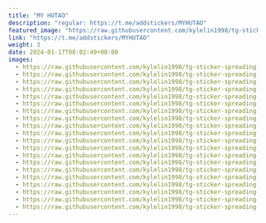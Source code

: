 ```yaml
---
title: "MY HUTAO"
description: "regular: https://t.me/addstickers/MYHUTAO"
featured_image: "https://raw.githubusercontent.com/kylelin1998/tg-sticker-spreading-worldwide-images/main/img/84131e57-8ec5-4241-8d75-d31342bd9a6a.jpg"
link: "https://t.me/addstickers/MYHUTAO"
weight: 3
date: 2024-01-17T08:02:49+08:00
images:
  - https://raw.githubusercontent.com/kylelin1998/tg-sticker-spreading-worldwide-images/main/img/84131e57-8ec5-4241-8d75-d31342bd9a6a.jpg
  - https://raw.githubusercontent.com/kylelin1998/tg-sticker-spreading-worldwide-images/main/img/75ed3b39-f2a9-407b-9b01-88f76989a2d7.jpg
  - https://raw.githubusercontent.com/kylelin1998/tg-sticker-spreading-worldwide-images/main/img/d42e89eb-d931-4fb3-b5d3-86a86c7d596c.jpg
  - https://raw.githubusercontent.com/kylelin1998/tg-sticker-spreading-worldwide-images/main/img/dcaeaf1d-bf1c-4d26-ae72-5f962676fb61.jpg
  - https://raw.githubusercontent.com/kylelin1998/tg-sticker-spreading-worldwide-images/main/img/9037f791-0e8a-4ec4-9ee9-f52c281d2acc.jpg
  - https://raw.githubusercontent.com/kylelin1998/tg-sticker-spreading-worldwide-images/main/img/a1fbac43-d076-4fb8-a180-e1ad5d12c08a.jpg
  - https://raw.githubusercontent.com/kylelin1998/tg-sticker-spreading-worldwide-images/main/img/8380ccb0-df39-4b92-863a-c119fc32ea77.jpg
  - https://raw.githubusercontent.com/kylelin1998/tg-sticker-spreading-worldwide-images/main/img/ae8762cc-6d4f-4abc-abc0-c0fae3c3c27e.jpg
  - https://raw.githubusercontent.com/kylelin1998/tg-sticker-spreading-worldwide-images/main/img/84b6d0d4-070a-47d2-8e13-7d0f64784d1f.jpg
  - https://raw.githubusercontent.com/kylelin1998/tg-sticker-spreading-worldwide-images/main/img/91c52c58-3b9d-4977-85b2-f676cd4c72fa.jpg
  - https://raw.githubusercontent.com/kylelin1998/tg-sticker-spreading-worldwide-images/main/img/bee74ce1-4f4f-4c12-b926-21992b64c7e9.jpg
  - https://raw.githubusercontent.com/kylelin1998/tg-sticker-spreading-worldwide-images/main/img/2a24d173-150e-4662-b5fc-a80a0f16c880.jpg
  - https://raw.githubusercontent.com/kylelin1998/tg-sticker-spreading-worldwide-images/main/img/a473e2fa-afb4-4a10-8990-e1879b411dcd.jpg
  - https://raw.githubusercontent.com/kylelin1998/tg-sticker-spreading-worldwide-images/main/img/4803d95e-064d-4ad6-9049-990f7556734d.jpg
  - https://raw.githubusercontent.com/kylelin1998/tg-sticker-spreading-worldwide-images/main/img/91bb1879-456d-4c1a-93a8-39680986dff9.jpg
  - https://raw.githubusercontent.com/kylelin1998/tg-sticker-spreading-worldwide-images/main/img/6d692308-b7e1-4ae6-b997-61eeab6b32f3.jpg
  - https://raw.githubusercontent.com/kylelin1998/tg-sticker-spreading-worldwide-images/main/img/76b645a8-7d06-4fc4-bb15-bb2aae6df692.jpg
  - https://raw.githubusercontent.com/kylelin1998/tg-sticker-spreading-worldwide-images/main/img/61040016-11b6-45c3-8753-186e0e8bb246.jpg
  - https://raw.githubusercontent.com/kylelin1998/tg-sticker-spreading-worldwide-images/main/img/6c0e4f6a-d717-434d-b289-b4f66c3fb2fd.jpg
  - https://raw.githubusercontent.com/kylelin1998/tg-sticker-spreading-worldwide-images/main/img/4121df0b-fc73-4b02-b732-a58fb7717823.jpg
---
```

